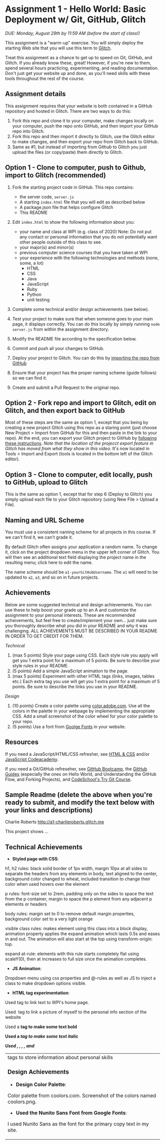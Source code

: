 # Assignment 1 - Hello World: Basic Deployment w/ Git, GitHub, Glitch

_DUE: Monday, August 29th by 11:59 AM (before the start of class!)_

This assignment is a "warm-up" exercise.
You will simply deploy the starting Web site that you will use this term to [Glitch](http://www.glitch.com/).

Treat this assignment as a chance to get up to speed on Git, GitHub, and Glitch.
If you already know these, great!
However, if you're new to them, spend several hours practicing, experimenting, and reading documentation. Don't just get your website up and done, as
you'll need skills with these tools throughout the rest of the course.

## Assignment details

This assignment requires that your website is both contained in a GitHub repository and hosted in Glitch. There are two ways to do this:

1. Fork this repo and clone it to your computer, make changes locally on your computer, push the repo onto GitHub, and then import your GitHub repo into Glitch.
2. Fork this repo and then import it directly to Glitch, use the Glitch editor to make changes, and then export your repo from Glitch back to GitHub.
3. Same as #1, but instead of importing from Github to Glitch you just upload the files (or copy/paste) them directly to Glitch.

## Option 1 - Clone to computer, push to Github, import to Glitch (recommended)

1. Fork the starting project code in GitHub. This repo contains:
   - the server code, `server.js`
   - A starting `index.html` file that you will edit as described below
   - A package.json file that helps configure Glitch
   - This README
2. Edit `index.html` to show the following information about you:
   - your name and class at WPI (e.g. class of 2020) Note: Do not put any contact or personal information that you do not potentially want other people outside of this class to see.
   - your major(s) and minor(s)
   - previous computer science courses that you have taken at WPI
   - your experience with the following technologies and methods (none, some, a lot)
     - HTML
     - CSS
     - Java
     - JavaScript
     - Ruby
     - Python
     - unit testing
3. Complete some technical and/or design achievements (see below).
4. Test your project to make sure that when someone goes to your main page, it displays correctly. You can do this locally by simply running `node server.js` from within the assignment directory.

5. Modify the README file according to the specification below.
6. Commit and push all your changes to GitHub.
7. Deploy your project to Glitch. You can do this by [importing the repo from GitHub](https://medium.com/glitch/import-code-from-anywhere-83fb60ea4875)
8. Ensure that your project has the proper naming scheme (guide follows) so we can find it.
9. Create and submit a Pull Request to the original repo.

## Option 2 - Fork repo and import to Glitch, edit on Glitch, and then export back to GitHub

Most of these steps are the same as option 1, except that you being by creating a new project Glitch using this repo as a staring point (just choose New Project > Import from GitHub for this and then paste in the link to your repo). At the end, you can export your Glitch project to GitHub by [following these instructions](https://www.youtube.com/watch?time_continue=77&v=aWJFbtrgW4E&feature=emb_logo). _Note that the location of the projecct export feature in Glitch has moved from what they show in this video._ It's now located in Tools > Import and Export (tools is located in the bottom left of the Glitch editor).

## Option 3 - Clone to computer, edit locally, push to GitHub, upload to Glitch

This is the same as option 1, except that for step 6 (Deploy to Glitch) you simply upload each file to your Glitch repository (using New File > Upload a File).

## Naming and URL Scheme

You must use a consistent naming scheme for all projects in this course.
If we can't find it, we can't grade it.

By default Glitch often assigns your application a random name. To change it, click on the project dropdown menu in the upper left corner of Glitch. You will then see an additional text field displaying the project name in the resulting menu; click here to edit the name.

The name scheme should be `a1-yourGitHubUsername`.
The `a1` will need to be updated to `a2`, `a3`, and so on in future projects.

## Achievements

Below are some suggested technical and design achievements. You can use these to help boost your grade up to an A and customize the assignment to your personal interests. These are recommended acheivements, but feel free to create/implement your own... just make sure you thoroughly describe what you did in your README and why it was challenging. ALL ACHIEVEMENTS MUST BE DESCRIBED IN YOUR README IN ORDER TO GET CREDIT FOR THEM.

_Technical_

1. (max 5 points) Style your page using CSS. Each style rule you apply will get you 1 extra point for a maximum of 5 points. Be sure to describe your style rules in your README.
2. (5 points) Add a simple JavaScript animation to the page.
3. (max 5 points) Experiment with other HTML tags (links, images, tables etc.) Each extra tag you use will get you 1 extra point for a maximum of 5 points. Be sure to describe the links you use in your README.

_Design_

1. (10 points) Create a color palette using [color.adobe.com](https://color.adobe.com). Use all the colors in the palette in your webpage by implementing the appropriate CSS. Add a small screenshot of the color wheel for your color palette to your repo.
2. (5 points) Use a font from [Goolge Fonts](https://fonts.google.com) in your website.

## Resources

If you need a JavaScript/HTML/CSS refresher, see [HTML & CSS](https://wpi.primo.exlibrisgroup.com/discovery/fulldisplay?docid=alma9936730811904746&context=L&vid=01WPI_INST:Default&lang=en&search_scope=MyInst_and_CI&adaptor=Local%20Search%20Engine&tab=Everything&query=any,contains,Jon%20Duckett&offset=0) and/or [JavaScript Codeacademy](https://www.codecademy.com/en/tracks/javascript).

If you need a Git/GitHub refreseher, see [GitHub Bootcamp](https://help.github.com/categories/bootcamp/), the [GitHub Guides](https://guides.github.com/) (especially the ones on Hello World, and Understanding the GitHub Flow, and Forking Projects), and [CodeSchool's Try Git Course](https://www.codeschool.com/courses/try-git).

## Sample Readme (delete the above when you're ready to submit, and modify the text below with your links and descriptions)

Charlie Roberts
http://a1-charlieroberts.glitch.me

This project shows ...

## Technical Achievements

- **Styled page with CSS**:

h1, h2 rules: black solid border of 1px width, margin 10px at all sides to separate the headers from any elements in body, text aligned to the center, background color changed to wheat, included transition to change their color when used hovers over the element

p rules: font-size set to 2rem, padding only on the sides to space the text from the p container, margin to space the p element from any adjacent p elements or headers

body rules: margin set to 0 to remove default margin properties, background color set to a very light orange

visible class rules: makes element using this class into a block display, animation property applies the expand animation which lasts 0.5s and eases in and out. The animation will also start at the top using transform-origin: top.

expand at-rule: elements with this rule starts completely flat using scaleY(0), then at increases to full size once the animation completes.

- **JS Animation**:

Dropdown menu using css properties and @-rules as well as JS to inject a class to make dropdown options visible.

- **HTML tag experimentation**:

Used <a> tag to link text to WPI's home page.

Used <img> tag to link a picture of myself to the personal info section of the website

Used a <strong> tag to make some text bold

Used a <em> tag to make some text italic

Used <table>, <thead>, <tbody>, <tr>, and <td> tags to store information about personal skills

### Design Achievements

- **Design Color Palette**:

Color palette from coolors.com. Screenshot of the colors named coolors.png.

- **Used the Nunito Sans Font from Google Fonts**:

I used Nunito Sans as the font for the primary copy text in my site.
